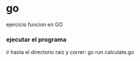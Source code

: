 # go

ejercicio funcion en GO

### ejecutar el programa

ir hasta el directorio raíz y correr: go run calculate.go 